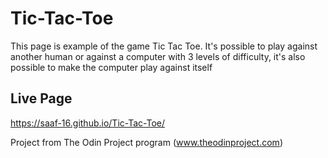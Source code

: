 # Tic-Tac-Toe
This page is example of the game Tic Tac Toe. It's possible to play against another human or against a computer with 3 levels of difficulty, it's also possible to make the computer play against itself

## Live Page
https://saaf-16.github.io/Tic-Tac-Toe/


Project from The Odin Project program (www.theodinproject.com)
